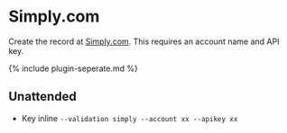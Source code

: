 ---
---
# Simply.com
Create the record at [Simply.com](https://www.simply.com/). This requires an account name and API key.

{% include plugin-seperate.md %}

## Unattended 
- Key inline
`‑‑validation simply --account xx --apikey xx`